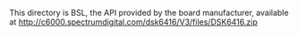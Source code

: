 This directory is BSL, the API provided by the board manufacturer, available at http://c6000.spectrumdigital.com/dsk6416/V3/files/DSK6416.zip
